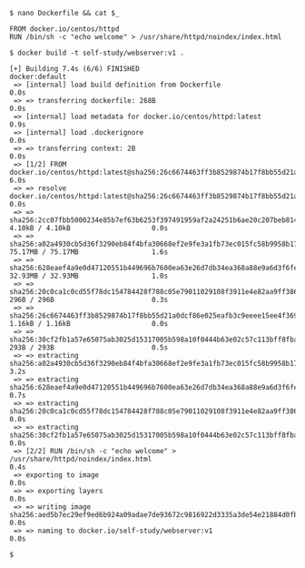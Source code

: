 <!-- CKAD Self-Study Mod 1 -->

<pre class="wp-block-code"><code>$ nano Dockerfile && cat $_

FROM docker.io/centos/httpd
RUN /bin/sh -c "echo welcome" > /usr/share/httpd/noindex/index.html

$ docker build -t self-study/webserver:v1 .

[+] Building 7.4s (6/6) FINISHED                                                                        docker:default
 => [internal] load build definition from Dockerfile                                                              0.0s
 => => transferring dockerfile: 268B                                                                              0.0s
 => [internal] load metadata for docker.io/centos/httpd:latest                                                    0.9s
 => [internal] load .dockerignore                                                                                 0.0s
 => => transferring context: 2B                                                                                   0.0s
 => [1/2] FROM docker.io/centos/httpd:latest@sha256:26c6674463ff3b8529874b17f8bb55d21a0dcf86e025eafb3c9eeee15ee4  6.0s
 => => resolve docker.io/centos/httpd:latest@sha256:26c6674463ff3b8529874b17f8bb55d21a0dcf86e025eafb3c9eeee15ee4  0.0s
 => => sha256:2cc07fbb5000234e85b7ef63b6253f397491959af2a24251b6ae20c207beb814 4.10kB / 4.10kB                    0.0s
 => => sha256:a02a4930cb5d36f3290eb84f4bfa30668ef2e9fe3a1fb73ec015fc58b9958b17 75.17MB / 75.17MB                  1.6s
 => => sha256:628eaef4a9e0d47120551b449696b7600ea63e26d7db34ea368a88e9a6d3f6fe 32.93MB / 32.93MB                  1.0s
 => => sha256:20c0ca1c0cd55f78dc154784428f788c05e79011029108f3911e4e82aa9ff386 296B / 296B                        0.3s
 => => sha256:26c6674463ff3b8529874b17f8bb55d21a0dcf86e025eafb3c9eeee15ee4f369 1.16kB / 1.16kB                    0.0s
 => => sha256:30cf2fb1a57e65075ab3025d15317005b598a10f0444b63e02c57c113bff8fba 293B / 293B                        0.5s
 => => extracting sha256:a02a4930cb5d36f3290eb84f4bfa30668ef2e9fe3a1fb73ec015fc58b9958b17                         3.2s
 => => extracting sha256:628eaef4a9e0d47120551b449696b7600ea63e26d7db34ea368a88e9a6d3f6fe                         0.7s
 => => extracting sha256:20c0ca1c0cd55f78dc154784428f788c05e79011029108f3911e4e82aa9ff386                         0.0s
 => => extracting sha256:30cf2fb1a57e65075ab3025d15317005b598a10f0444b63e02c57c113bff8fba                         0.0s
 => [2/2] RUN /bin/sh -c "echo welcome" > /usr/share/httpd/noindex/index.html                                     0.4s
 => exporting to image                                                                                            0.0s
 => => exporting layers                                                                                           0.0s
 => => writing image sha256:aed5b7ec29ef9ed6b924a09adae7de93672c9816922d3335a3de54e21884d0fb                      0.0s
 => => naming to docker.io/self-study/webserver:v1                                                                0.0s

$
</code></pre>
